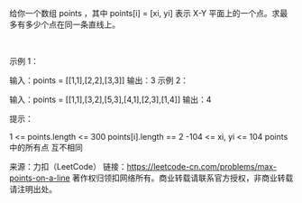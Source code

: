 给你一个数组 points ，其中 points[i] = [xi, yi] 表示 X-Y 平面上的一个点。求最多有多少个点在同一条直线上。

 

示例 1：


输入：points = [[1,1],[2,2],[3,3]]
输出：3
示例 2：


输入：points = [[1,1],[3,2],[5,3],[4,1],[2,3],[1,4]]
输出：4
 

提示：

1 <= points.length <= 300
points[i].length == 2
-104 <= xi, yi <= 104
points 中的所有点 互不相同

来源：力扣（LeetCode）
链接：https://leetcode-cn.com/problems/max-points-on-a-line
著作权归领扣网络所有。商业转载请联系官方授权，非商业转载请注明出处。